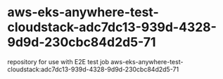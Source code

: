 # aws-eks-anywhere-test-cloudstack-adc7dc13-939d-4328-9d9d-230cbc84d2d5-71
repository for use with E2E test job aws-eks-anywhere-test-cloudstack:adc7dc13-939d-4328-9d9d-230cbc84d2d5-71
